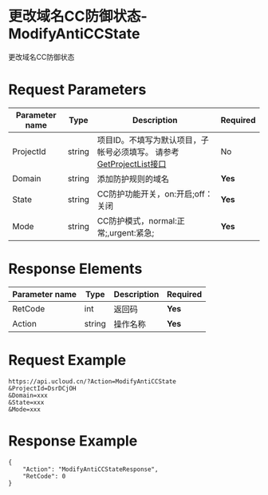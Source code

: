 # 更改域名CC防御状态-ModifyAntiCCState

更改域名CC防御状态

# Request Parameters
|Parameter name|Type|Description|Required|
|---|---|---|---|
|ProjectId|string|项目ID。不填写为默认项目，子帐号必须填写。 请参考[GetProjectList接口](api/summary/get_project_list)|No|
|Domain|string|添加防护规则的域名|**Yes**|
|State|string|CC防护功能开关，on:开启;off：关闭|**Yes**|
|Mode|string|CC防护模式，normal:正常;,urgent:紧急;|**Yes**|

# Response Elements
|Parameter name|Type|Description|Required|
|---|---|---|---|
|RetCode|int|返回码|**Yes**|
|Action|string|操作名称|**Yes**|

# Request Example
```
https://api.ucloud.cn/?Action=ModifyAntiCCState
&ProjectId=DsrDCjOH
&Domain=xxx
&State=xxx
&Mode=xxx
```

# Response Example
```
{
    "Action": "ModifyAntiCCStateResponse", 
    "RetCode": 0
}
```

